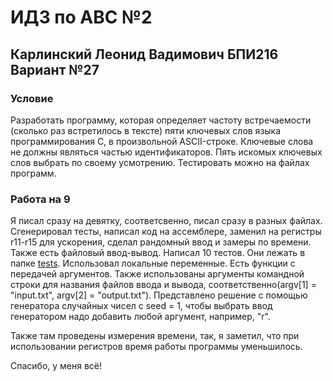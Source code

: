 # ИДЗ по АВС №2
## Карлинский Леонид Вадимович БПИ216 Вариант №27
### Условие
Разработать программу, которая определяет частоту встречаемости (сколько раз встретилось в тексте) пяти ключевых
слов языка программирования C, в произвольной ASCII-строке.
Ключевые слова не должны являться частью идентификаторов.
Пять искомых ключевых слов выбрать по своему усмотрению.
Тестировать можно на файлах программ.
### Работа на 9
Я писал сразу на девятку, соответсвенно, писал сразу в разных файлах.
Сгенерировал тесты, написал код на ассемблере, заменил на регистры r11-r15 для ускорения, сделал рандомный ввод и замеры по времени.
Также есть файловый ввод-вывод.
Написал 10 тестов. Они лежать в папке [tests](tests).
Использовал локальные переменные. Есть функции с передачей аргументов.
Также использованы аргументы командной строки для названия файлов ввода и вывода, соответственно(argv\[1\] = "input.txt", argv\[2\] = "output.txt").
Представлено решение с помощью генератора случайных чисел с seed = 1, чтобы выбрать ввод генератором надо добавить любой аргумент, например, "r".

Также там проведены измерения времени, так, я заметил, что при использовании регистров время работы программы уменьшилось.

Спасибо, у меня всё!
